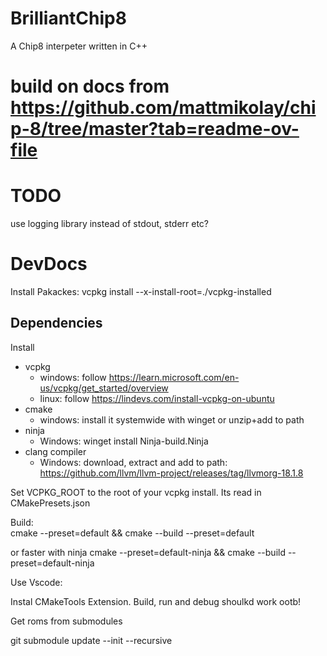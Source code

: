 # BrilliantChip8
A Chip8 interpeter written in C++


# build on docs from https://github.com/mattmikolay/chip-8/tree/master?tab=readme-ov-file



# TODO

use logging library instead of stdout, stderr etc?


# DevDocs

Install Pakackes:
vcpkg install --x-install-root=./vcpkg-installed

## Dependencies

Install 

* vcpkg
    * windows: follow https://learn.microsoft.com/en-us/vcpkg/get_started/overview
    * linux: follow https://lindevs.com/install-vcpkg-on-ubuntu
* cmake
    * windows: install it systemwide with winget or unzip+add to path
* ninja
    * Windows: winget install Ninja-build.Ninja
* clang compiler
    * Windows: download, extract and add to path: https://github.com/llvm/llvm-project/releases/tag/llvmorg-18.1.8
    
Set VCPKG_ROOT to the root of your vcpkg install. Its read in CMakePresets.json

Build:  
cmake --preset=default && cmake --build --preset=default


or faster with ninja
cmake --preset=default-ninja && cmake --build --preset=default-ninja

Use Vscode:

Instal CMakeTools Extension. Build, run and debug shoulkd work ootb!

Get roms from submodules

git submodule update --init --recursive